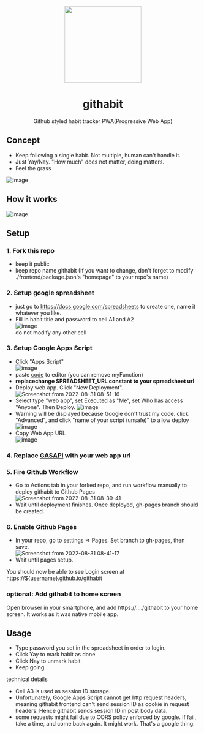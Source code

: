 <p align="center">
    <img align="center" src="https://user-images.githubusercontent.com/97814789/187679937-b17b5b90-8d8c-4caf-a814-b1ca5ec0d9d1.png" width="200" height="200" >
    <h1 align="center">githabit</h1>
    <p align="center">Github styled habit tracker PWA(Progressive Web App)</p>
</p>


## Concept
- Keep following a single habit. Not multiple, human can't handle it.
- Just Yay/Nay. "How much" does not matter, doing matters. 
- Feel the grass

![image](https://user-images.githubusercontent.com/97814789/187569461-ec228b93-6eb0-4aab-8c30-ca026e34e90f.png)

## How it works
![image](https://user-images.githubusercontent.com/97814789/187274225-d46fd408-c731-4e18-b8fe-cfa23a66f862.png)

## Setup
### 1. Fork this repo
- keep it public
- keep repo name githabit (If you want to change, don't forget to modify ./frontend/package.json's "homepage" to your repo's name)

### 2. Setup google spreadsheet
- just go to https://docs.google.com/spreadsheets to create one, name it whatever you like.  
- Fill in habit title and password to cell A1 and A2  
![image](https://user-images.githubusercontent.com/97814789/187562782-e95d6f69-0b1a-4a2b-b226-2ef9dbe0a5cb.png)  
do not modify any other cell

### 3. Setup Google Apps Script
- Click "Apps Script"  
![image](https://user-images.githubusercontent.com/97814789/187563099-3fbad964-b74d-4f8f-9bfc-8d6a3b887b10.png)
- paste [code](https://github.com/0xsuk/githabit/blob/main/backend/Code.gs.js) to editor (you can remove myFunction)
- **replacechange SPREADSHEET_URL constant to your spreadsheet url**
- Deploy web app. Click "New Deployment". 
![Screenshot from 2022-08-31 08-51-16](https://user-images.githubusercontent.com/97814789/187563861-6bb9f1f1-48a0-45f9-a32c-62822ffdf37a.png)
- Select type "web app", set Executed as "Me", set Who has access "Anyone". Then Deploy.
![image](https://user-images.githubusercontent.com/97814789/187563825-f06d63ff-a245-464c-bc39-3becb8c68509.png)
- Warning will be displayed because Google don't trust my code. click "Advanced", and click "name of your script (unsafe)" to allow deploy
![image](https://user-images.githubusercontent.com/97814789/187573633-7bd7a471-6641-4a92-9130-38705ec4cd68.png)
- Copy Web App URL  
![image](https://user-images.githubusercontent.com/97814789/187564133-209404c7-fdac-4220-bd0e-a31073c40837.png)

### 4. Replace [GASAPI](https://github.com/0xsuk/githabit/blob/main/frontend/src/constants.js) with your web app url

### 5. Fire Github Workflow
- Go to Actions tab in your forked repo, and run workflow manually to deploy githabit to Github Pages
![Screenshot from 2022-08-31 08-39-41](https://user-images.githubusercontent.com/97814789/187564602-2fd68f3a-6eaa-41d3-85ff-78ae004f6a42.png)
- Wait until deployment finishes. Once deployed, gh-pages branch should be created.

### 6. Enable Github Pages
- In your repo, go to settings => Pages. Set branch to gh-pages, then save.  
![Screenshot from 2022-08-31 08-41-17](https://user-images.githubusercontent.com/97814789/187564901-65addd49-edc2-4274-ac55-5b73cf190d47.png)
- Wait until pages setup. 

You should now be able to see Login screen at https://${username}.github.io/githabit


### optional: Add githabit to home screen
Open browser in your smartphone, and add https://..../githabit to your home screen. It works as it was native mobile app.

## Usage
- Type password you set in the spreadsheet in order to login. 
- Click Yay to mark habit as done
- Click Nay to unmark habit
- Keep going

technical details
- Cell A3 is used as session ID storage.
- Unfortunately, Google Apps Script cannot get http request headers, meaning githabit frontend can't send session ID as cookie in request headers. Hence githabit sends session ID in post body data. 
- some requests might fail due to CORS policy enforced by google. If fail, take a time, and come back again. It might work. That's a google thing.
